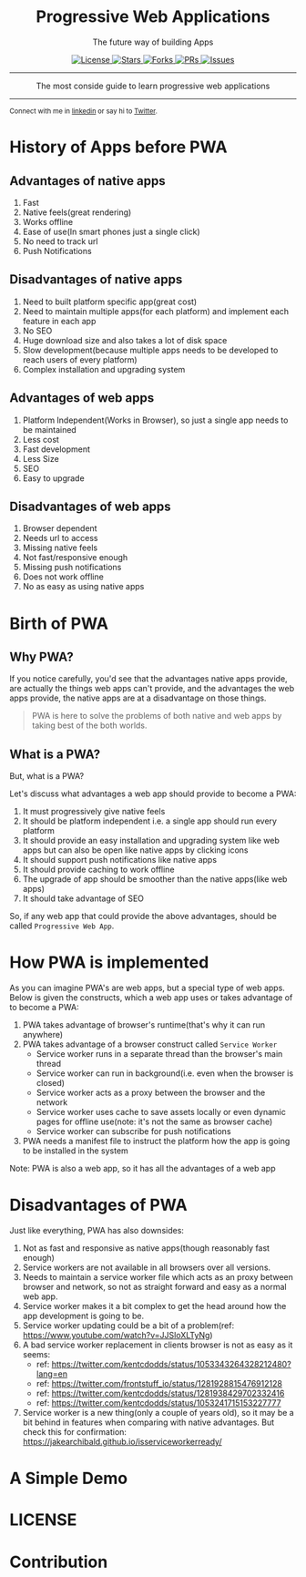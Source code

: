 <h1 align="center">Progressive Web Applications</h1>
<p align="center">The future way of building Apps</p>
<p align="center">
    <span>
        <a href="https://github.com/reyadussalahin/pwa/blob/main/LICENSE">
            <img alt="License" src="https://img.shields.io/github/license/reyadussalahin/pwa?color=green&style=flat">
        </a>
    </span>
    <span>
        <a href="https://github.com/reyadussalahin/pwa/stargazers">
            <img alt="Stars" src="https://img.shields.io/github/stars/reyadussalahin/pwa?style=flat&color=magenta">
        </a>
    </span>
    <span>
        <a href="https://github.com/reyadussalahin/pwa/network/members">
            <img alt="Forks" src="https://img.shields.io/github/forks/reyadussalahin/pwa?style=flat">
        </a>
    </span>
    <span>
        <a href="https://github.com/reyadussalahin/pwa/pulls">
            <img alt="PRs" src="https://img.shields.io/github/issues-pr/reyadussalahin/pwa?style=flat">
        </a>
    </span>
    <span>
        <a href="https://github.com/reyadussalahin/pwa/issues">
            <img alt="Issues" src="https://img.shields.io/github/issues/reyadussalahin/pwa?style=flat&color=orange">
        </a>
    </span>
</p>
<hr>
<p align="center">
The most conside guide to learn progressive web applications
</p>
<hr>


<sub>Connect with me in [linkedin](https://www.linkedin.com/in/reyadussalahin/) or say hi to [Twitter](https://twitter.com/reyadussalahin).</sub>


History of Apps before PWA
==========================

Advantages of native apps
-------------------------
1. Fast
2. Native feels(great rendering)
3. Works offline
4. Ease of use(In smart phones just a single click)
5. No need to track url
6. Push Notifications


Disadvantages of native apps
----------------------------
1. Need to built platform specific app(great cost)
2. Need to maintain multiple apps(for each platform) and implement each feature in each app
3. No SEO
4. Huge download size and also takes a lot of disk space
5. Slow development(because multiple apps needs to be developed to reach users of every platform)
6. Complex installation and upgrading system


Advantages of web apps
----------------------
1. Platform Independent(Works in Browser), so just a single app needs to be maintained
2. Less cost
3. Fast development
4. Less Size
5. SEO
6. Easy to upgrade


Disadvantages of web apps
-------------------------
1. Browser dependent
2. Needs url to access
3. Missing native feels
4. Not fast/responsive enough
5. Missing push notifications
6. Does not work offline
7. No as easy as using native apps



Birth of PWA
============

Why PWA?
--------
If you notice carefully, you'd see that the advantages native apps provide, are actually the things web apps can't provide, and the advantages the web apps provide, the native apps are at a disadvantage on those things.

> PWA is here to solve the problems of both native and web apps by taking best of the both worlds.

What is a PWA?
--------------
But, what is a PWA?

Let's discuss what advantages a web app should provide to become a PWA:

1. It must progressively give native feels
2. It should be platform independent i.e. a single app should run every platform
3. It should provide an easy installation and upgrading system like web apps but can also be open like native apps by clicking icons
4. It should support push notifications like native apps
5. It should provide caching to work offline
6. The upgrade of app should be smoother than the native apps(like web apps)
7. It should take advantage of SEO

So, if any web app that could provide the above advantages, should be called `Progressive Web App`.



How PWA is implemented
======================
As you can imagine PWA's are web apps, but a special type of web apps. Below is given the constructs, which a web app uses or takes advantage of to become a PWA:

1. PWA takes advantage of browser's runtime(that's why it can run anywhere)
2. PWA takes advantage of a browser construct called `Service Worker`
    - Service worker runs in a separate thread than the browser's main thread
    - Service worker can run in background(i.e. even when the browser is closed)
    - Service worker acts as a proxy between the browser and the network
    - Service worker uses cache to save assets locally or even dynamic pages for offline use(note: it's not the same as browser cache)
    - Service worker can subscribe for push notifications
3. PWA needs a manifest file to instruct the platform how the app is going to be installed in the system

Note: PWA is also a web app, so it has all the advantages of a web app



Disadvantages of PWA
====================

Just like everything, PWA has also downsides:

1. Not as fast and responsive as native apps(though reasonably fast enough)
2. Service workers are not available in all browsers over all versions.
3. Needs to maintain a service worker file which acts as an proxy between browser and network, so not as straight forward and easy as a normal web app.
4. Service worker makes it a bit complex to get the head around how the app development is going to be.
5. Service worker updating could be a bit of a problem(ref: https://www.youtube.com/watch?v=JJSloXLTyNg)
6. A bad service worker replacement in clients browser is not as easy as it seems:
    - ref: https://twitter.com/kentcdodds/status/1053343264328212480?lang=en
    - ref: https://twitter.com/frontstuff_io/status/1281928815476912128
    - ref: https://twitter.com/kentcdodds/status/1281938429702332416
    - ref: https://twitter.com/kentcdodds/status/1053241715153227777
7. Service worker is a new thing(only a couple of years old), so it may be a bit behind in features when comparing with native advantages. But check this for confirmation: https://jakearchibald.github.io/isserviceworkerready/



A Simple Demo
=============



LICENSE
=======



Contribution
============
